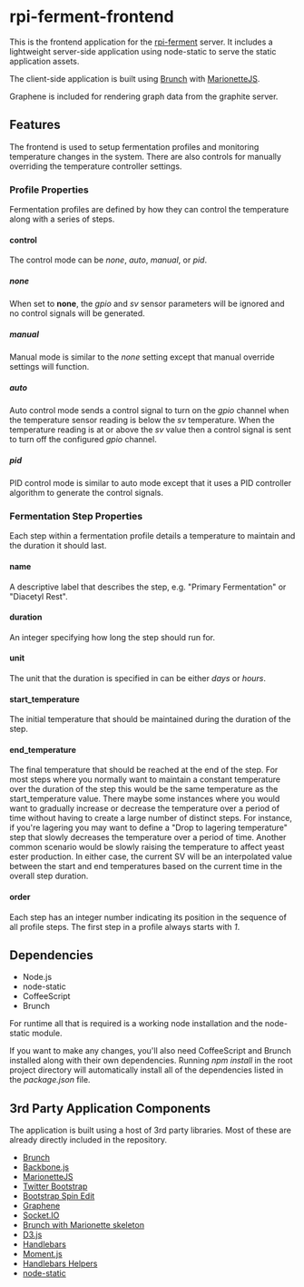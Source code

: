 # rpi-ferment-frontend
This is the frontend application for the [rpi-ferment](https://github.com/sigsegv42/rpi-ferment) server.  It includes a lightweight server-side application using node-static to serve the static application assets. 

The client-side application is built using [Brunch](http://brunch.io/) with [MarionetteJS](http://marionettejs.com/).

Graphene is included for rendering graph data from the graphite server.

## Features

The frontend is used to setup fermentation profiles and monitoring temperature changes in the system.  There are also controls for manually overriding the temperature controller settings.

### Profile Properties

Fermentation profiles are defined by how they can control the temperature along with a series of steps. 

#### control

The control mode can be *none*, *auto*, *manual*, or *pid*.  

##### none

When set to **none**, the *gpio* and *sv* sensor parameters will be ignored and no control signals will be generated.

##### manual

Manual mode is similar to the *none* setting except that manual override settings will function.

##### auto

Auto control mode sends a control signal to turn on the *gpio* channel when the temperature sensor reading is below the *sv* temperature.  When the temperature reading is at or above the *sv* value then a control signal is sent to turn off the configured *gpio* channel.

##### pid

PID control mode is similar to auto mode except that it uses a PID controller algorithm to generate the control signals.

### Fermentation Step Properties

Each step within a fermentation profile details a temperature to maintain and the duration it should last.

#### name

A descriptive label that describes the step, e.g. "Primary Fermentation" or "Diacetyl Rest".

#### duration

An integer specifying how long the step should run for.

#### unit

The unit that the duration is specified in can be either *days* or *hours*.

#### start_temperature

The initial temperature that should be maintained during the duration of the step.

#### end_temperature

The final temperature that should be reached at the end of the step.  For most steps where you normally want to maintain a constant temperature over the duration of the step this would be the same temperature as the start_temperature value.  There maybe some instances where you would want to gradually increase or decrease the temperature over a period of time without having to create a large number of distinct steps.  For instance, if you're lagering you may want to define a "Drop to lagering temperature" step that slowly decreases the temperature over a period of time.  Another common scenario would be slowly raising the temperature to affect yeast ester production.  In either case, the current SV will be an interpolated value between the start and end temperatures based on the current time in the overall step duration.

#### order

Each step has an integer number indicating its position in the sequence of all profile steps.  The first step in a profile always starts with *1*. 

## Dependencies

- Node.js
- node-static
- CoffeeScript
- Brunch

For runtime all that is required is a working node installation and the node-static module.  

If you want to make any changes, you'll also need CoffeeScript and Brunch installed along with their own dependencies.  Running _npm install_ in the root project directory will automatically install all of the dependencies listed in the _package.json_ file.


## 3rd Party Application Components

The application is built using a host of 3rd party libraries.  Most of these are already directly included in the repository.

- [Brunch](http://brunch.io/)
- [Backbone.js](http://backbonejs.org/)
- [MarionetteJS](http://marionettejs.com/)
- [Twitter Bootstrap](http://twitter.github.io/bootstrap/)
- [Bootstrap Spin Edit](https://github.com/geersch/bootstrap-spinedit)
- [Graphene](https://github.com/jondot/graphene)
- [Socket.IO](http://socket.io/)
- [Brunch with Marionette skeleton](https://github.com/SimbCo/brunch-with-marionette)
- [D3.js](http://d3js.org/)
- [Handlebars](http://handlebarsjs.com/)
- [Moment.js](http://momentjs.com/)
- [Handlebars Helpers](https://gist.github.com/elidupuis/1468937)
- [node-static](https://github.com/cloudhead/node-static)
